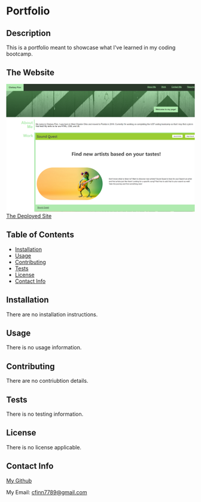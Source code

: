 # Portfolio

  ## Description
  This is a portfolio meant to showcase what I've learned in my coding bootcamp.

  ## The Website

![Portfolio](./Assets/cfinn7789.github.io_Portfolio_.png)
[The Deployed Site](https://cfinn7789.github.io/Portfolio/)

  ## Table of Contents
  - [Installation](#installation)
  - [Usage](#usage)
  - [Contributing](#contributing)
  - [Tests](#tests)
  - [License](#license)
  - [Contact Info](#contact-info)

  ## Installation
  There are no installation instructions.

  ## Usage
  There is no usage information.

  ## Contributing
  There are no contriubtion details.

  ## Tests
  There is no testing information.

  ## License
  There is no license applicable. 

  ## Contact Info
  [My Github](https://github.com/cfinn7789)
  
  My Email: cfinn7789@gmail.com
